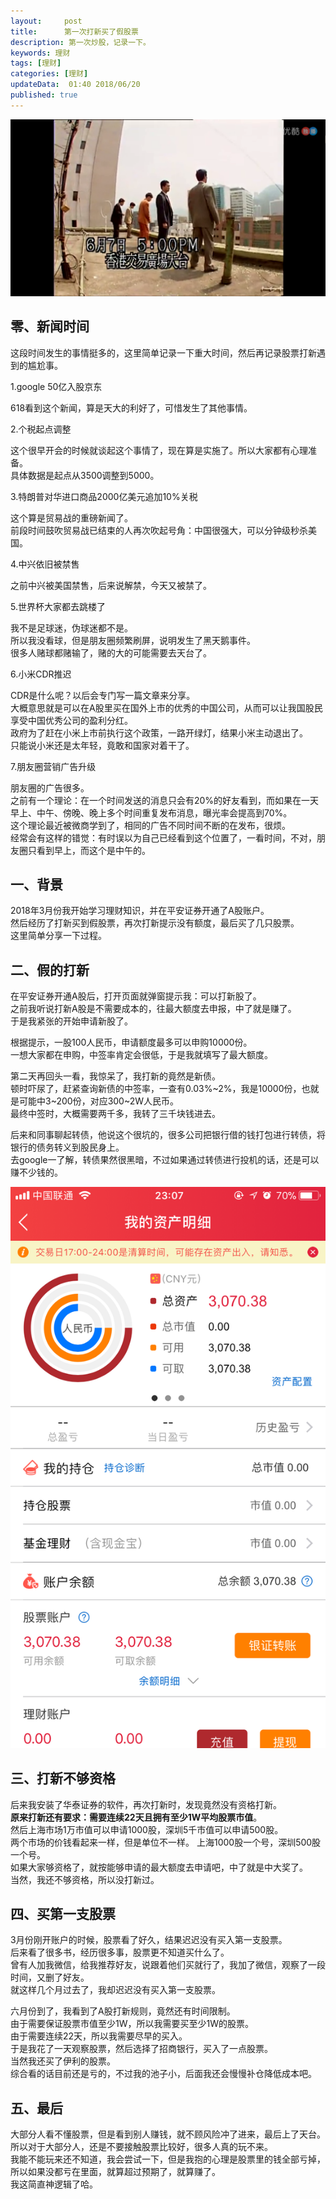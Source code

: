 ```yaml
---   
layout:     post  
title:      第一次打新买了假股票 
description: 第一次炒股，记录一下。  
keywords: 理财 
tags: [理财]  
categories: [理财]  
updateData:  01:40 2018/06/20   
published: true   
---  
```



![](/images/2018/06/20180620012525.png)  


## 零、新闻时间  

这段时间发生的事情挺多的，这里简单记录一下重大时间，然后再记录股票打新遇到的尴尬事。   


1.google 50亿入股京东  


618看到这个新闻，算是天大的利好了，可惜发生了其他事情。  
  
  
2.个税起点调整    


这个很早开会的时候就谈起这个事情了，现在算是实施了。所以大家都有心理准备。    
具体数据是起点从3500调整到5000。  



3.特朗普对华进口商品2000亿美元追加10%关税    


这个算是贸易战的重磅新闻了。    
前段时间鼓吹贸易战已结束的人再次吹起号角：中国很强大，可以分钟级秒杀美国。  


4.中兴依旧被禁售    


之前中兴被美国禁售，后来说解禁，今天又被禁了。    


5.世界杯大家都去跳楼了  


我不是足球迷，伪球迷都不是。    
所以我没看球，但是朋友圈频繁刷屏，说明发生了黑天鹅事件。    
很多人赌球都赌输了，赌的大的可能需要去天台了。    


6.小米CDR推迟  


CDR是什么呢？以后会专门写一篇文章来分享。    
大概意思就是可以在A股里买在国外上市的优秀的中国公司，从而可以让我国股民享受中国优秀公司的盈利分红。    
政府为了赶在小米上市前执行这个政策，一路开绿灯，结果小米主动退出了。    
只能说小米还是太年轻，竟敢和国家对着干了。    


7.朋友圈营销广告升级  


朋友圈的广告很多。    
之前有一个理论：在一个时间发送的消息只会有20%的好友看到，而如果在一天早上、中午、傍晚、晚上多个时间重复发布消息，曝光率会提高到70%。    
这个理论最近被微商学到了，相同的广告不同时间不断的在发布，很烦。    
经常会有这样的错觉：有时误以为自己已经看到这个位置了，一看时间，不对，朋友圈只看到早上，而这个是中午的。    


## 一、背景    


2018年3月份我开始学习理财知识，并在平安证券开通了A股账户。    
然后经历了打新买到假股票，再次打新提示没有额度，最后买了几只股票。    
这里简单分享一下过程。  


## 二、假的打新


在平安证券开通A股后，打开页面就弹窗提示我：可以打新股了。      
之前我听说打新A股是不需要成本的，往最大额度去申报，中了就是赚了。    
于是我紧张的开始申请新股了。    


根据提示，一股100人民币，申请额度最多可以申购10000份。    
一想大家都在申购，中签率肯定会很低，于是我就填写了最大额度。    
  
  
第二天再回头一看，我惊呆了，我打新的竟然是新债。    
顿时吓尿了，赶紧查询新债的中签率，一查有0.03%~2%，我是10000份，也就是可能中3~200份，对应300~2W人民币。    
最终中签时，大概需要两千多，我转了三千块钱进去。    


后来和同事聊起转债，他说这个很坑的，很多公司把银行借的钱打包进行转债，将银行的债务转义到股民身上。    
去google一了解，转债果然很黑暗，不过如果通过转债进行投机的话，还是可以赚不少钱的。    


![](/images/2018/06/20180620002906.png)



## 三、打新不够资格  

后来我安装了华泰证券的软件，再次打新时，发现竟然没有资格打新。    
**原来打新还有要求：需要连续22天且拥有至少1W平均股票市值**。    
然后上海市场1万市值可以申请1000股，深圳5千市值可以申请500股。      
两个市场的价钱看起来一样，但是单位不一样。 上海1000股一个号，深圳500股一个号。    
如果大家够资格了，就按能够申请的最大额度去申请吧，中了就是中大奖了。    
当然，我还不够资格，所以没打新过。  


## 四、买第一支股票  

3月份刚开账户的时候，股票看了好久，结果迟迟没有买入第一支股票。    
后来看了很多书，经历很多事，股票更不知道买什么了。    
曾有人加我微信，给我推荐好友，说跟着他们买就行了，我加了微信，观察了一段时间，又删了好友。    
就这样几个月过去了，我却迟迟没有买入第一支股票。    


六月份到了，我看到了A股打新规则，竟然还有时间限制。    
由于需要保证股票市值至少1W，所以我需要买至少1W的股票。    
由于需要连续22天，所以我需要尽早的买入。    
于是我花了一天观察股票，然后选择了招商银行，买入了一点股票。    
当然我还买了伊利的股票。    
综合看的话目前还是亏的，不过我的池子小，后面我还会慢慢补仓降低成本吧。   


## 五、最后

大部分人看不懂股票，但是看到别人赚钱，就不顾风险冲了进来，最后上了天台。  
所以对于大部分人，还是不要接触股票比较好，很多人真的玩不来。    
我能不能玩来还不知道，我会尝试一下，但是我抱的心理是股票里的钱全部亏掉，所以如果没都亏在里面，就算超过预期了，就算赚了。    
我这简直神逻辑了哈。    






